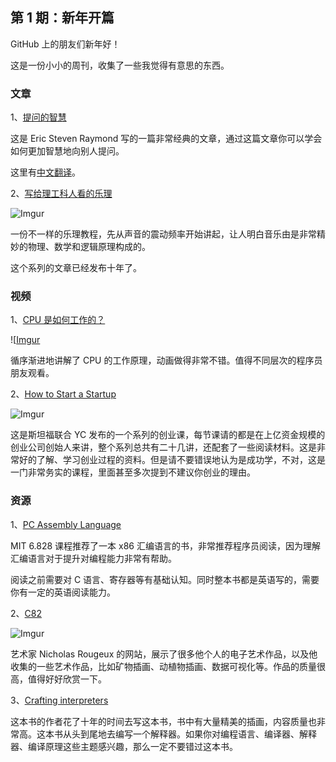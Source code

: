 ## 第 1 期：新年开篇

GitHub 上的朋友们新年好！

这是一份小小的周刊，收集了一些我觉得有意思的东西。

### 文章

1、[提问的智慧](http://www.catb.org/~esr/faqs/smart-questions.html)

这是 Eric Steven Raymond 写的一篇非常经典的文章，通过这篇文章你可以学会如何更加智慧地向别人提问。

这里有[中文翻译](https://github.com/ryanhanwu/How-To-Ask-Questions-The-Smart-Way/blob/main/README-zh_CN.md)。

2、[写给理工科人看的乐理](https://zhuanlan.zhihu.com/p/395134247)

![Imgur](https://i.imgur.com/WdSgFU4.jpg)

一份不一样的乐理教程，先从声音的震动频率开始讲起，让人明白音乐由是非常精妙的物理、数学和逻辑原理构成的。

这个系列的文章已经发布十年了。

### 视频

1、[CPU 是如何工作的？](https://www.youtube.com/watch?v=cNN_tTXABUA)

![[Imgur](https://i.imgur.com/BSUF4vu.png)

循序渐进地讲解了 CPU 的工作原理，动画做得非常不错。值得不同层次的程序员朋友观看。

2、[How to Start a Startup](http://startupclass.samaltman.com/)

![Imgur](https://i.imgur.com/SQMoicC.png)

这是斯坦福联合 YC 发布的一个系列的创业课，每节课请的都是在上亿资金规模的创业公司创始人来讲，整个系列总共有二十几讲，还配套了一些阅读材料。这是非常好的了解、学习创业过程的资料。但是请不要错误地认为是成功学，不对，这是一门非常务实的课程，里面甚至多次提到不建议你创业的理由。

### 资源

1、[PC Assembly Language](https://pdos.csail.mit.edu/6.828/2018/readings/pcasm-book.pdf)

MIT 6.828 课程推荐了一本 x86 汇编语言的书，非常推荐程序员阅读，因为理解汇编语言对于提升对编程能力非常有帮助。

阅读之前需要对 C 语言、寄存器等有基础认知。同时整本书都是英语写的，需要你有一定的英语阅读能力。

2、[C82](https://c82.net/)

![Imgur](https://i.imgur.com/vtGuYEp.png)

艺术家 Nicholas Rougeux 的网站，展示了很多他个人的电子艺术作品，以及他收集的一些艺术作品，比如矿物插画、动植物插画、数据可视化等。作品的质量很高，值得好好欣赏一下。

3、[Crafting interpreters](http://craftinginterpreters.com/)

这本书的作者花了十年的时间去写这本书，书中有大量精美的插画，内容质量也非常高。这本书从头到尾地去编写一个解释器。如果你对编程语言、编译器、解释器、编译原理这些主题感兴趣，那么一定不要错过这本书。
